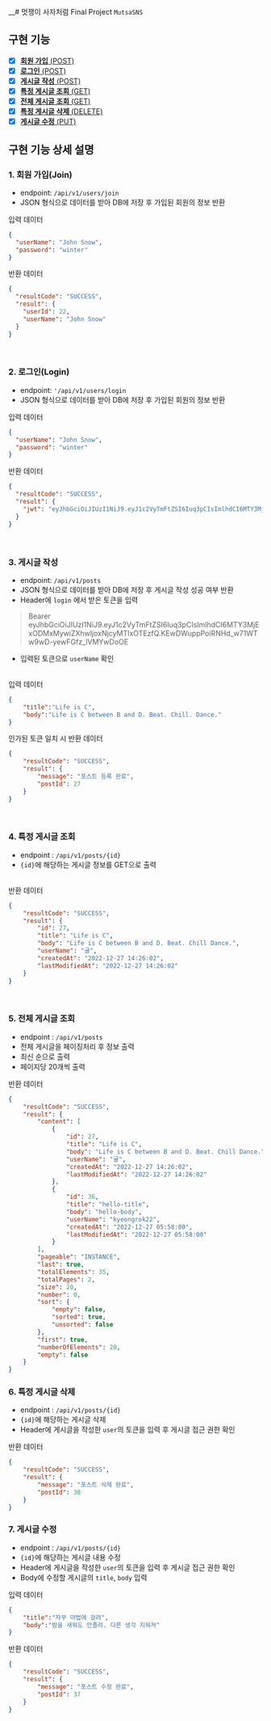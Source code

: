 __# 멋쟁이 사자처럼 Final Project `MutsaSNS`
## 구현 기능
- [x] [**회원 가입** (POST)](#1.-회원-가입(join)) 
- [x] [**로그인** (POST)](#2.-로그인(login))
- [x] [**게시글 작성** (POST)](#3.-게시글-작성)
- [x] [**특정 게시글 조회** (GET)](#4.-특정-게시글-조회)
- [x] [**전체 게시글 조회** (GET)](#5.-전체-게시글-조회)
- [x] [**특정 게시글 삭제** (DELETE)](#6.-특정-게시글-삭제)
- [x] [**게시글 수정** (PUT)](#7.-게시글-수정)

## 구현 기능 상세 설명
### 1. 회원 가입(Join)
- endpoint: `/api/v1/users/join`
- JSON 형식으로 데이터를 받아 DB에 저장 후 가입된 회원의 정보 반환


입력 데이터
```JSON
{
  "userName": "John Snow",
  "password": "winter"
}
```
반환 데이터
```JSON
{
  "resultCode": "SUCCESS",
  "result": {
    "userId": 22,
    "userName": "John Snow"
  }
}
```
<br>

### 2. 로그인(Login)
- endpoint: `'/api/v1/users/login`
- JSON 형식으로 데이터를 받아 DB에 저장 후 가입된 회원의 정보 반환

입력 데이터
```JSON
{
  "userName": "John Snow",
  "password": "winter"
}
```
반환 데이터
```JSON
{
  "resultCode": "SUCCESS",
  "result": {
    "jwt": "eyJhbGciOiJIUzI1NiJ9.eyJ1c2VyTmFtZSI6Iuq3pCIsImlhdCI6MTY3MjExODMxMywiZXhwIjoxNjcyMTIxOTEzfQ.KEwDWuppPoiRNHd_w71WTw9wD-yewFGfz_lVMYwDoOE"
  }
}
```
<br>

### 3. 게시글 작성
- endpoint: `/api/v1/posts`
- JSON 형식으로 데이터를 받아 DB에 저장 후 게시글 작성 성공 여부 반환
- Header에 `login` 에서 받은 토큰을 입력
> Bearer eyJhbGciOiJIUzI1NiJ9.eyJ1c2VyTmFtZSI6Iuq3pCIsImlhdCI6MTY3MjExODMxMywiZXhwIjoxNjcyMTIxOTEzfQ.KEwDWuppPoiRNHd_w71WTw9wD-yewFGfz_lVMYwDoOE
- 입력된 토큰으로 `userName` 확인

<br>
입력 데이터

```JSON
{
    "title":"Life is C",
    "body":"Life is C between B and D. Beat. Chill. Dance."
}
```

인가된 토큰 일치 시 반환 데이터

```JSON
{
    "resultCode": "SUCCESS",
    "result": {
        "message": "포스트 등록 완료",
        "postId": 27
    }
}
```
<br>

### 4. 특정 게시글 조회
- endpoint : `/api/v1/posts/{id}`
- `{id}`에 해당하는 게시글 정보를 GET으로 출력

<br>
반환 데이터

```JSON
{
    "resultCode": "SUCCESS",
    "result": {
        "id": 27,
        "title": "Life is C",
        "body": "Life is C between B and D. Beat. Chill Dance.",
        "userName": "귤",
        "createdAt": "2022-12-27 14:26:02",
        "lastModifiedAt": "2022-12-27 14:26:02"
    }
}
```
<br>

### 5. 전체 게시글 조회

- endpoint : `/api/v1/posts`
- 전체 게시글을 페이징처리 후 정보 출력
- 최신 순으로 출력
- 페이지당 20개씩 출력

반환 데이터
```JSON
{
    "resultCode": "SUCCESS",
    "result": {
        "content": [
            {
                "id": 27,
                "title": "Life is C",
                "body": "Life is C between B and D. Beat. Chill Dance.",
                "userName": "귤",
                "createdAt": "2022-12-27 14:26:02",
                "lastModifiedAt": "2022-12-27 14:26:02"
            },
            {
                "id": 36,
                "title": "hello-title",
                "body": "hello-body",
                "userName": "kyeongrok22",
                "createdAt": "2022-12-27 05:58:00",
                "lastModifiedAt": "2022-12-27 05:58:00"
            }
        ],
        "pageable": "INSTANCE",
        "last": true,
        "totalElements": 35,
        "totalPages": 2,
        "size": 20,
        "number": 0,
        "sort": {
            "empty": false,
            "sorted": true,
            "unsorted": false
        },
        "first": true,
        "numberOfElements": 20,
        "empty": false
    }
}
```

### 6. 특정 게시글 삭제
- endpoint : `/api/v1/posts/{id}`
- `{id}`에 해당하는 게시글 삭제
- Header에 게시글을 작성한 `user`의 토큰을 입력 후 게시글 접근 권한 확인

반환 데이터
```JSON
{
    "resultCode": "SUCCESS",
    "result": {
        "message": "포스트 삭제 완료",
        "postId": 38
    }
}
```

### 7. 게시글 수정
- endpoint : `/api/v1/posts/{id}`
- `{id}`에 해당하는 게시글 내용 수정
- Header에 게시글을 작성한 `user`의 토큰을 입력 후 게시글 접근 권한 확인
- Body에 수정할 게시글의 `title`, `body` 입력

입력 데이터
```JSON
{
    "title":"자꾸 마법에 걸려",
    "body":"밤을 새워도 안졸려. 다른 생각 지워져"
}
```

반환 데이터
```JSON
{
    "resultCode": "SUCCESS",
    "result": {
        "message": "포스트 수정 완료",
        "postId": 37
    }
}
```